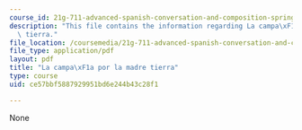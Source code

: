 ```yaml
---
course_id: 21g-711-advanced-spanish-conversation-and-composition-spring-2014
description: "This file contains the information regarding La campa\xF1a por la madre\
  \ tierra."
file_location: /coursemedia/21g-711-advanced-spanish-conversation-and-composition-spring-2014/ce57bbf5887929951bd6e244b43c28f1_MIT21G_711S14_Madre.pdf
file_type: application/pdf
layout: pdf
title: "La campa\xF1a por la madre tierra"
type: course
uid: ce57bbf5887929951bd6e244b43c28f1

---
```

None